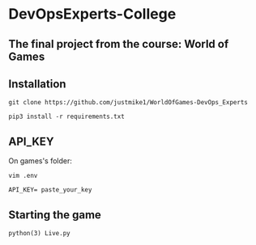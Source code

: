 # DevOpsExperts-College
## The final project from the course: World of Games

## Installation
`git clone https://github.com/justmike1/WorldOfGames-DevOps_Experts`

`pip3 install -r requirements.txt`

## API_KEY
On games's folder:

`vim .env`

`API_KEY= paste_your_key`


## Starting the game
`python(3) Live.py`


